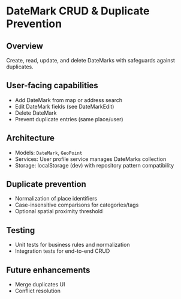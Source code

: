 # DateMark CRUD & Duplicate Prevention

## Overview
Create, read, update, and delete DateMarks with safeguards against duplicates.

## User-facing capabilities
- Add DateMark from map or address search
- Edit DateMark fields (see DateMarkEdit)
- Delete DateMark
- Prevent duplicate entries (same place/user)

## Architecture
- Models: `DateMark`, `GeoPoint`
- Services: User profile service manages DateMarks collection
- Storage: localStorage (dev) with repository pattern compatibility

## Duplicate prevention
- Normalization of place identifiers
- Case-insensitive comparisons for categories/tags
- Optional spatial proximity threshold

## Testing
- Unit tests for business rules and normalization
- Integration tests for end-to-end CRUD

## Future enhancements
- Merge duplicates UI
- Conflict resolution
